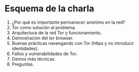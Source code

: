 **Esquema de la charla**
=====================================================================================================

1. ¿Por qué es importante permanecer anónimo en la red?  
2. Tor como solución al problema.  
3. Arquitectura de la red Tor y funcionamiento.  
4. Demostracion del tor browser.  
5. Buenas prácticas navengando con Tor (https y no introducir identidades).  
6. Fallos y vulnerabilidades de Tor.  
7. Demos más técnicas.  
8. Preguntas.  
